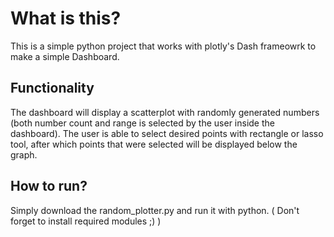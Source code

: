 # What is this?
This is a simple python project that works with plotly's Dash frameowrk to make a simple Dashboard. 

## Functionality
The dashboard will display a scatterplot with randomly generated numbers (both number count and range is selected by the user inside the dashboard).
The user is able to select desired points with rectangle or lasso tool, after which points that were selected will be displayed below the graph.

## How to run?
Simply download the random_plotter.py and run it with python. ( Don't forget to install required modules ;) ) 
